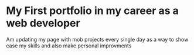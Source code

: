 # My First portfolio in my career as a web developer 
Am updating my page with mob projects every single day as a way to show case my skills and also make personal improvments
